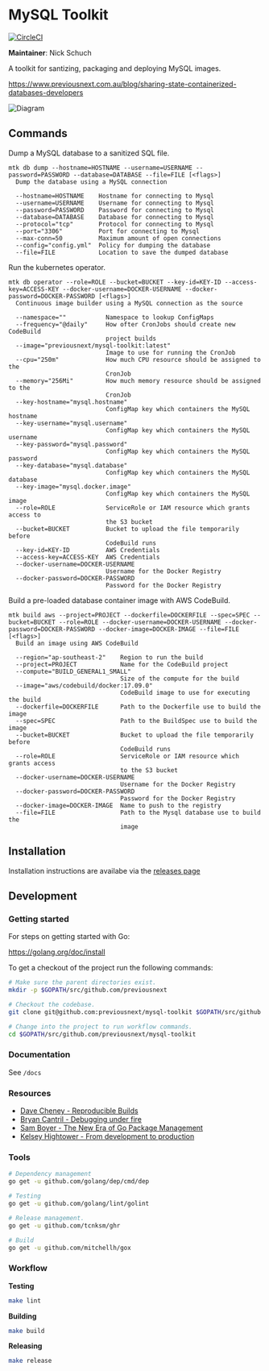 MySQL Toolkit
=============

[![CircleCI](https://circleci.com/gh/previousnext/mysql-toolkit.svg?style=svg)](https://circleci.com/gh/previousnext/mysql-toolkit)

**Maintainer**: Nick Schuch

A toolkit for santizing, packaging and deploying MySQL images.

https://www.previousnext.com.au/blog/sharing-state-containerized-databases-developers

![Diagram](/docs/diagram.png "Diagram")

## Commands

Dump a MySQL database to a sanitized SQL file.

```
mtk db dump --hostname=HOSTNAME --username=USERNAME --password=PASSWORD --database=DATABASE --file=FILE [<flags>]
  Dump the database using a MySQL connection

  --hostname=HOSTNAME    Hostname for connecting to Mysql
  --username=USERNAME    Username for connecting to Mysql
  --password=PASSWORD    Password for connecting to Mysql
  --database=DATABASE    Database for connecting to Mysql
  --protocol="tcp"       Protocol for connecting to Mysql
  --port="3306"          Port for connecting to Mysql
  --max-conn=50          Maximum amount of open connections
  --config="config.yml"  Policy for dumping the database
  --file=FILE            Location to save the dumped database
```

Run the kubernetes operator.

```
mtk db operator --role=ROLE --bucket=BUCKET --key-id=KEY-ID --access-key=ACCESS-KEY --docker-username=DOCKER-USERNAME --docker-password=DOCKER-PASSWORD [<flags>]
  Continuous image builder using a MySQL connection as the source

  --namespace=""           Namespace to lookup ConfigMaps
  --frequency="@daily"     How ofter CronJobs should create new CodeBuild
                           project builds
  --image="previousnext/mysql-toolkit:latest"  
                           Image to use for running the CronJob
  --cpu="250m"             How much CPU resource should be assigned to the
                           CronJob
  --memory="256Mi"         How much memory resource should be assigned to the
                           CronJob
  --key-hostname="mysql.hostname"  
                           ConfigMap key which containers the MySQL hostname
  --key-username="mysql.username"  
                           ConfigMap key which containers the MySQL username
  --key-password="mysql.password"  
                           ConfigMap key which containers the MySQL password
  --key-database="mysql.database"  
                           ConfigMap key which containers the MySQL database
  --key-image="mysql.docker.image"  
                           ConfigMap key which containers the MySQL image
  --role=ROLE              ServiceRole or IAM resource which grants access to
                           the S3 bucket
  --bucket=BUCKET          Bucket to upload the file temporarily before
                           CodeBuild runs
  --key-id=KEY-ID          AWS Credentials
  --access-key=ACCESS-KEY  AWS Credentials
  --docker-username=DOCKER-USERNAME  
                           Username for the Docker Registry
  --docker-password=DOCKER-PASSWORD  
                           Password for the Docker Registry
```

Build a pre-loaded database container image with AWS CodeBuild.

```
mtk build aws --project=PROJECT --dockerfile=DOCKERFILE --spec=SPEC --bucket=BUCKET --role=ROLE --docker-username=DOCKER-USERNAME --docker-password=DOCKER-PASSWORD --docker-image=DOCKER-IMAGE --file=FILE [<flags>]
  Build an image using AWS CodeBuild

  --region="ap-southeast-2"    Region to run the build
  --project=PROJECT            Name for the CodeBuild project
  --compute="BUILD_GENERAL1_SMALL"  
                               Size of the compute for the build
  --image="aws/codebuild/docker:17.09.0"  
                               CodeBuild image to use for executing the build
  --dockerfile=DOCKERFILE      Path to the Dockerfile use to build the image
  --spec=SPEC                  Path to the BuildSpec use to build the image
  --bucket=BUCKET              Bucket to upload the file temporarily before
                               CodeBuild runs
  --role=ROLE                  ServiceRole or IAM resource which grants access
                               to the S3 bucket
  --docker-username=DOCKER-USERNAME  
                               Username for the Docker Registry
  --docker-password=DOCKER-PASSWORD  
                               Password for the Docker Registry
  --docker-image=DOCKER-IMAGE  Name to push to the registry
  --file=FILE                  Path to the Mysql database use to build the
                               image
```

## Installation

Installation instructions are availabe via the [releases page](https://github.com/previousnext/mysql-toolkit/releases)

## Development

### Getting started

For steps on getting started with Go:

https://golang.org/doc/install

To get a checkout of the project run the following commands:

```bash
# Make sure the parent directories exist.
mkdir -p $GOPATH/src/github.com/previousnext

# Checkout the codebase.
git clone git@github.com:previousnext/mysql-toolkit $GOPATH/src/github.com/previousnext/mysql-toolkit

# Change into the project to run workflow commands.
cd $GOPATH/src/github.com/previousnext/mysql-toolkit
```

### Documentation

See `/docs`

### Resources

* [Dave Cheney - Reproducible Builds](https://www.youtube.com/watch?v=c3dW80eO88I)
* [Bryan Cantril - Debugging under fire](https://www.youtube.com/watch?v=30jNsCVLpAE&t=2675s)
* [Sam Boyer - The New Era of Go Package Management](https://www.youtube.com/watch?v=5LtMb090AZI)
* [Kelsey Hightower - From development to production](https://www.youtube.com/watch?v=XL9CQobFB8I&t=787s)

### Tools

```bash
# Dependency management
go get -u github.com/golang/dep/cmd/dep

# Testing
go get -u github.com/golang/lint/golint

# Release management.
go get -u github.com/tcnksm/ghr

# Build
go get -u github.com/mitchellh/gox
```

### Workflow

**Testing**

```bash
make lint
```

**Building**

```bash
make build
```

**Releasing**

```bash
make release
```
